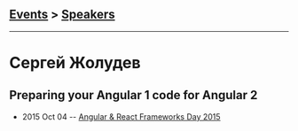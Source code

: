 ## [Events](../README.md) > [Speakers](../speakers.md)
---

# Сергей Жолудев

## Preparing your Angular 1 code for Angular 2
- 2015 Oct 04 -- [Angular &amp; React Frameworks Day 2015](https://frameworksdays.com/event/angular-react-fwday-2015/review/preparing-your-angular)    
